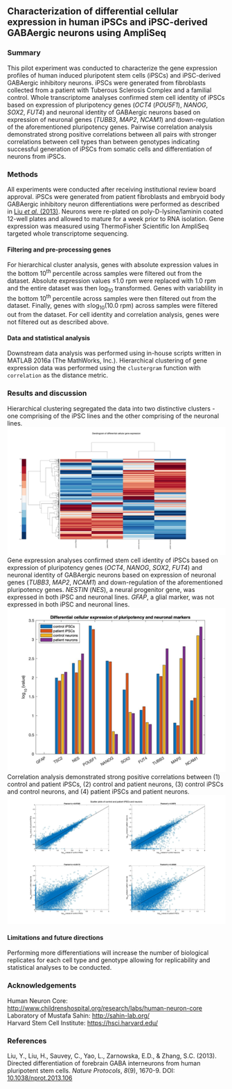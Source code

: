 ## Characterization of differential cellular expression in human iPSCs and iPSC-derived GABAergic neurons using AmpliSeq

### Summary
This pilot experiment was conducted to characterize the gene expression profiles of human induced pluripotent stem cells (iPSCs) and iPSC-derived GABAergic inhibitory neurons. iPSCs were generated from fibroblasts collected from a patient with Tuberous Sclerosis Complex and a familial control. Whole transcriptome analyses confirmed stem cell identity of iPSCs based on expression of pluripotency genes (*OCT4* (*POU5F1*), *NANOG*, *SOX2*, *FUT4*) and neuronal identity of GABAergic neurons based on expression of neuronal genes (*TUBB3*, *MAP2*, *NCAM1*) and down-regulation of the aforementioned pluripotency genes. Pairwise correlation analysis demonstrated strong positive correlations between all pairs with stronger correlations between cell types than between genotypes indicating successful generation of iPSCs from somatic cells and differentiation of neurons from iPSCs.

### Methods
All experiments were conducted after receiving institutional review board approval. iPSCs were generated from patient fibroblasts and embryoid body GABAergic inhibitory neuron differentiations were performed as described in [Liu *et al.* (2013)](https://www.ncbi.nlm.nih.gov/pubmed/23928500). Neurons were re-plated on poly-D-lysine/laminin coated 12-well plates and allowed to mature for a week prior to RNA isolation. Gene expression was measured using ThermoFisher Scientific Ion AmpliSeq targeted whole transcriptome sequencing. 
#### Filtering and pre-processing genes
For hierarchical cluster analysis, genes with absolute expression values in the bottom 10<sup>th</sup> percentile across samples were filtered out from the dataset. Absolute expression values &le;1.0 rpm were replaced with 1.0 rpm and the entire dataset was then log<sub>10</sub> transformed. Genes with variablility in the bottom 10<sup>th</sup> percentile across samples were then filtered out from the dataset. Finally, genes with &le;log<sub>10</sub>(10.0 rpm) across samples were filtered out from the dataset. For cell identity and correlation analysis, genes were not filtered out as described above.
#### Data and statistical analysis
Downstream data analysis was performed using in-house scripts written in MATLAB 2016a (The MathWorks, Inc.). Hierarchical clustering of gene expression data was performed using the `clustergram` function with `correlation` as the distance metric.

### Results and discussion
Hierarchical clustering segregated the data into two distinctive clusters - one comprising of the iPSC lines and the other comprising of the neuronal lines.
![alt text](https://github.com/syed-adil-wafa/ampliSeq-gene-expression-characterization/blob/master/figures/clustergram.jpg)
Gene expression analyses confirmed stem cell identity of iPSCs based on expression of pluripotency genes (*OCT4*, *NANOG*, *SOX2*, *FUT4*) and neuronal identity of GABAergic neurons based on expression of neuronal genes (*TUBB3*, *MAP2*, *NCAM1*) and down-regulation of the aforementioned pluripotency genes. *NESTIN* (*NES*), a neural progenitor gene, was expressed in both iPSC and neuronal lines. *GFAP*, a glial marker, was not expressed in both iPSC and neuronal lines.
![alt text](https://github.com/syed-adil-wafa/ampliSeq-gene-expression-characterization/blob/master/figures/markers.jpg)
Correlation analysis demonstrated strong positive correlations between (1) control and patient iPSCs, (2) control and patient neurons, (3) control iPSCs and control neurons, and (4) patient iPSCs and patient neurons. 
![alt text](https://github.com/syed-adil-wafa/ampliSeq-gene-expression-characterization/blob/master/figures/scatter%20plots.jpg)
#### Limitations and future directions
Performing more differentiations will increase the number of biological replicates for each cell type and genotype allowing for replicability and statistical analyses to be conducted.

### Acknowledgements
Human Neuron Core: http://www.childrenshospital.org/research/labs/human-neuron-core
<br/> Laboratory of Mustafa Sahin: http://sahin-lab.org/
<br/> Harvard Stem Cell Institute: https://hsci.harvard.edu/

### References
Liu, Y., Liu, H., Sauvey, C., Yao, L., Zarnowska, E.D., & Zhang, S.C. (2013). Directed differentiation of forebrain GABA interneurons from human pluripotent stem cells. *Nature Protocols*, *8*(9), 1670-9. DOI: [10.1038/nprot.2013.106](https://www.ncbi.nlm.nih.gov/pubmed/23928500)

